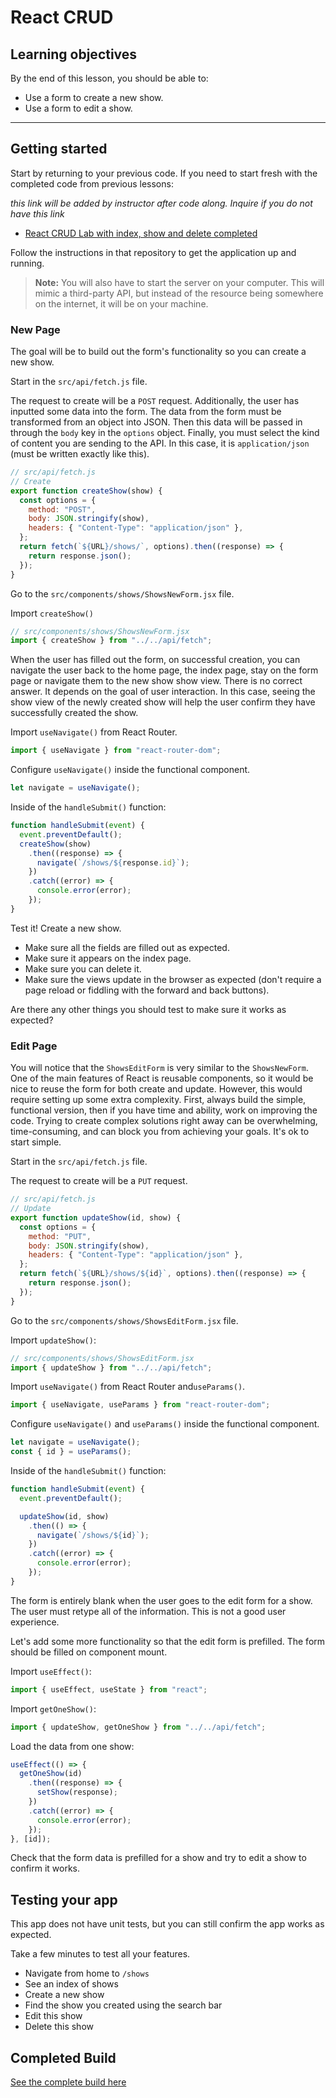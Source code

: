 # React CRUD

## Learning objectives

By the end of this lesson, you should be able to:

- Use a form to create a new show.
- Use a form to edit a show.

---

## Getting started

Start by returning to your previous code. If you need to start fresh with the completed code from previous lessons:

_this link will be added by instructor after code along. Inquire if you do not have this link_
- [React CRUD Lab with index, show and delete completed]()

Follow the instructions in that repository to get the application up and running.

> **Note:** You will also have to start the server on your computer. This will mimic a third-party API, but instead of the resource being somewhere on the internet, it will be on your machine.

### New Page

The goal will be to build out the form's functionality so you can create a new show.

Start in the `src/api/fetch.js` file.

The request to create will be a `POST` request. Additionally, the user has inputted some data into the form. The data from the form must be transformed from an object into JSON. Then this data will be passed in through the `body` key in the `options` object. Finally, you must select the kind of content you are sending to the API. In this case, it is `application/json` (must be written exactly like this).

```js
// src/api/fetch.js
// Create
export function createShow(show) {
  const options = {
    method: "POST",
    body: JSON.stringify(show),
    headers: { "Content-Type": "application/json" },
  };
  return fetch(`${URL}/shows/`, options).then((response) => {
    return response.json();
  });
}
```

Go to the `src/components/shows/ShowsNewForm.jsx` file.

Import `createShow()`

```js
// src/components/shows/ShowsNewForm.jsx
import { createShow } from "../../api/fetch";
```

When the user has filled out the form, on successful creation, you can navigate the user back to the home page, the index page, stay on the form page or navigate them to the new show show view. There is no correct answer. It depends on the goal of user interaction. In this case, seeing the show view of the newly created show will help the user confirm they have successfully created the show.

Import `useNavigate()` from React Router.

```js
import { useNavigate } from "react-router-dom";
```

Configure `useNavigate()` inside the functional component.

```js
let navigate = useNavigate();
```

Inside of the `handleSubmit()` function:

```js
function handleSubmit(event) {
  event.preventDefault();
  createShow(show)
    .then((response) => {
      navigate(`/shows/${response.id}`);
    })
    .catch((error) => {
      console.error(error);
    });
}
```

Test it! Create a new show.

- Make sure all the fields are filled out as expected.
- Make sure it appears on the index page.
- Make sure you can delete it.
- Make sure the views update in the browser as expected (don't require a page reload or fiddling with the forward and back buttons).

Are there any other things you should test to make sure it works as expected?

### Edit Page

You will notice that the `ShowsEditForm` is very similar to the `ShowsNewForm`. One of the main features of React is reusable components, so it would be nice to reuse the form for both create and update. However, this would require setting up some extra complexity. First, always build the simple, functional version, then if you have time and ability, work on improving the code. Trying to create complex solutions right away can be overwhelming, time-consuming, and can block you from achieving your goals. It's ok to start simple.

Start in the `src/api/fetch.js` file.

The request to create will be a `PUT` request.

```js
// src/api/fetch.js
// Update
export function updateShow(id, show) {
  const options = {
    method: "PUT",
    body: JSON.stringify(show),
    headers: { "Content-Type": "application/json" },
  };
  return fetch(`${URL}/shows/${id}`, options).then((response) => {
    return response.json();
  });
}
```

Go to the `src/components/shows/ShowsEditForm.jsx` file.

Import `updateShow()`:

```js
// src/components/shows/ShowsEditForm.jsx
import { updateShow } from "../../api/fetch";
```

Import `useNavigate()` from React Router and`useParams()`.

```js
import { useNavigate, useParams } from "react-router-dom";
```

Configure `useNavigate()` and `useParams()` inside the functional component.

```js
let navigate = useNavigate();
const { id } = useParams();
```

Inside of the `handleSubmit()` function:

```js
function handleSubmit(event) {
  event.preventDefault();

  updateShow(id, show)
    .then(() => {
      navigate(`/shows/${id}`);
    })
    .catch((error) => {
      console.error(error);
    });
}
```

The form is entirely blank when the user goes to the edit form for a show. The user must retype all of the information. This is not a good user experience.

Let's add some more functionality so that the edit form is prefilled. The form should be filled on component mount.

Import `useEffect()`:

```js
import { useEffect, useState } from "react";
```

Import `getOneShow()`:

```js
import { updateShow, getOneShow } from "../../api/fetch";
```

Load the data from one show:

```js
useEffect(() => {
  getOneShow(id)
    .then((response) => {
      setShow(response);
    })
    .catch((error) => {
      console.error(error);
    });
}, [id]);
```

Check that the form data is prefilled for a show and try to edit a show to confirm it works.

## Testing your app

This app does not have unit tests, but you can still confirm the app works as expected.

Take a few minutes to test all your features.

- Navigate from home to `/shows`
- See an index of shows
- Create a new show
- Find the show you created using the search bar
- Edit this show
- Delete this show

## Completed Build

[See the complete build here](https://github.com/joinpursuit/8-0-react-crud-lab/tree/build-complete)
